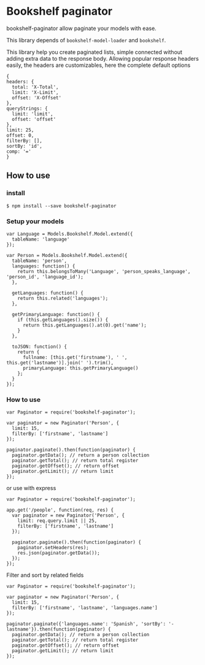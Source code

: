 # Bookshelf paginator

bookshelf-paginator allow paginate your models with ease.

This library depends of `bookshelf-model-loader` and `bookshelf`.

This library help you create paginated lists, simple connected without adding extra data to the response body.
Allowing popular response headers easily, the headers are customizables, here the complete default options
```
{
headers: {
  total: 'X-Total',
  limit: 'X-Limit',
  offset: 'X-Offset'
},
queryStrings: {
  limit: 'limit',
  offset: 'offset'
},
limit: 25,
offset: 0,
filterBy: [],
sortBy: 'id',
comp: '='
}
```

## How to use

### install

    $ npm install --save bookshelf-paginator

### Setup your models
```
var Language = Models.Bookshelf.Model.extend({
  tableName: 'language'
});

var Person = Models.Bookshelf.Model.extend({
  tableName: 'person',
  languages: function() {
    return this.belongsToMany('Language', 'person_speaks_language', 'person_id', 'language_id');
  },

  getLanguages: function() {
    return this.related('languages');
  },

  getPrimaryLanguage: function() {
    if (this.getLanguages().size()) {
      return this.getLanguages().at(0).get('name');
    }
  },

  toJSON: function() {
    return {
      fullname: [this.get('firstname'), ' ', this.get('lastname')].join(' ').trim(),
      primaryLanguage: this.getPrimaryLanguage()
    };
  }
});

```

### How to use

```
var Paginator = require('bookshelf-paginator');

var paginator = new Paginator('Person', {
  limit: 15,
  filterBy: ['firstname', 'lastname']
});

paginator.paginate().then(function(paginator) {
  paginator.getData(); // return a person collection
  paginator.getTotal(); // return total register
  paginator.getOffset(); // return offset
  paginator.getLimit(); // return limit
});
```

or use with express

```
var Paginator = require('bookshelf-paginator');

app.get('/people', function(req, res) {
  var paginator = new Paginator('Person', {
    limit: req.query.limit || 25,
    filterBy: ['firstname', 'lastname']
  });

  paginator.paginate().then(function(paginator) {
    paginator.setHeaders(res);
    res.json(paginator.getData());
  });
});
```

Filter and sort by related fields

```
var Paginator = require('bookshelf-paginator');

var paginator = new Paginator('Person', {
  limit: 15,
  filterBy: ['firstname', 'lastname', 'languages.name']
});

paginator.paginate({'languages.name': 'Spanish', 'sortBy': '-lastname'}).then(function(paginator) {
  paginator.getData(); // return a person collection
  paginator.getTotal(); // return total register
  paginator.getOffset(); // return offset
  paginator.getLimit(); // return limit
});
```
